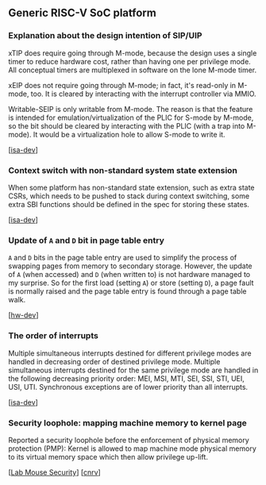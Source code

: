 Generic RISC-V SoC platform
-----------------------------------------------

### Explanation about the design intention of SIP/UIP

xTIP does require going through M-mode, 
because the design uses a single timer to reduce hardware cost, rather 
than having one per privilege mode.  All conceptual timers are 
multiplexed in software on the lone M-mode timer. 

xEIP does not require going through M-mode; in fact, it's read-only in 
M-mode, too.  It is cleared by interacting with the interrupt 
controller via MMIO.

Writable-SEIP is only writable from M-mode.  The reason is that 
the feature is intended for emulation/virtualization of the PLIC for 
S-mode by M-mode, so the bit should be cleared by interacting with the 
PLIC (with a trap into M-mode).  It would be a virtualization hole to 
allow S-mode to write it. 

[[isa-dev](https://groups.google.com/a/groups.riscv.org/forum/#!msg/isa-dev/yO425WGpvhA/vvt7ANd9AgAJ)]

### Context switch with non-standard system state extension

When some platform has non-standard state extension, such as extra state CSRs, which needs to be pushed to stack during context switching,
some extra SBI functions should be defined in the spec for storing these states.

[[isa-dev](https://groups.google.com/a/groups.riscv.org/forum/#!msg/isa-dev/xiFzYJEaw48/biYm9W3DBwAJ)]

### Update of `A` and `D` bit in page table entry

`A` and `D` bits in the page table entry are used to simplify the process of swapping pages from memory to secondary storage.
However, the update of `A` (when accessed) and `D` (when written to) is not hardware managed to my surprise.
So for the first load (setting `A`) or store (setting `D`), a page fault is normally raised and the page table entry is found through a page table walk.

[[hw-dev](https://groups.google.com/a/groups.riscv.org/forum/#!msg/hw-dev/edqKVHAy0lQ/f_SBDsyFBAAJ)]

### The order of interrupts

Multiple simultaneous interrupts destined for different privilege 
modes are handled in decreasing order of destined privilege mode. 
Multiple simultaneous interrupts destined for the same privilege mode 
are handled in the following decreasing priority order: MEI, MSI, MTI, SEI, SSI, STI, UEI, USI, UTI.
Synchronous exceptions are of lower 
priority than all interrupts. 

[[isa-dev](https://groups.google.com/a/groups.riscv.org/forum/#!msg/isa-dev/_SECLWl8qWk/WCmJHI-_CgAJ)]

### Security loophole: mapping machine memory to kernel page

Reported a security loophole before the enforcement of physical memory protection (PMP):
Kernel is allowed to map machine mode physical memory to its virtual memory space which then allow privilege up-lift.

[[Lab Mouse Security](http://blog.securitymouse.com/2017/04/the-risc-v-files-supervisor-machine.html)]
[[cnrv](https://github.com/cnrv/home/blob/master/bi-week-rpts/2017-07-20.md#安全点评)]

